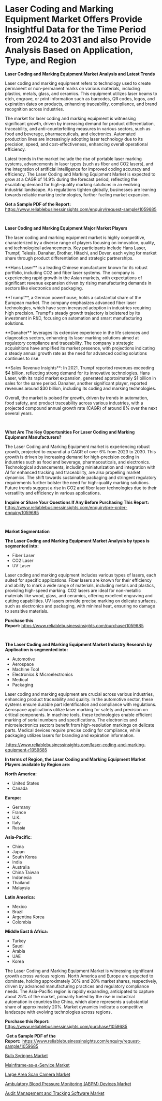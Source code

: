 <p><h1>Laser Coding and Marking Equipment Market Offers Provide Insightful Data for the Time Period from 2024 to 2031 and also Provide Analysis Based on Application, Type, and Region</h1></p><p><strong>Laser Coding and Marking Equipment Market Analysis and Latest Trends</strong></p>
<p><p>Laser coding and marking equipment refers to technology used to create permanent or non-permanent marks on various materials, including plastics, metals, glass, and ceramics. This equipment utilizes laser beams to etch, engrave, or print information such as barcodes, QR codes, logos, and expiration dates on products, enhancing traceability, compliance, and brand recognition across industries.  </p><p>The market for laser coding and marking equipment is witnessing significant growth, driven by increasing demand for product differentiation, traceability, and anti-counterfeiting measures in various sectors, such as food and beverage, pharmaceuticals, and electronics. Automated production lines are increasingly adopting laser technology due to its precision, speed, and cost-effectiveness, enhancing overall operational efficiency.  </p><p>Latest trends in the market include the rise of portable laser marking systems, advancements in laser types (such as fiber and CO2 lasers), and the integration of artificial intelligence for improved coding accuracy and efficiency. The Laser Coding and Marking Equipment Market is expected to grow at a CAGR of 14.9% during the forecast period, reflecting the escalating demand for high-quality marking solutions in an evolving industrial landscape. As regulations tighten globally, businesses are leaning towards reliable marking technologies, further fueling market expansion.</p></p>
<p><strong>Get a Sample PDF of the Report:&nbsp;</strong> <a href="https://www.reliablebusinessinsights.com/enquiry/request-sample/1059685?utm_campaign=97&utm_medium=2&utm_source=Github&utm_content=ia&utm_term=07122024&utm_id=laser-coding-and-marking-equipment">https://www.reliablebusinessinsights.com/enquiry/request-sample/1059685</a></p>
<p>&nbsp;</p>
<p><strong>Laser Coding and Marking Equipment Major Market Players</strong></p>
<p><p>The laser coding and marking equipment market is highly competitive, characterized by a diverse range of players focusing on innovation, quality, and technological advancements. Key participants include Hans Laser, Trumpf, Telesis, Danaher, Brother, Hitachi, and Dover, each vying for market share through product differentiation and strategic partnerships.</p><p>**Hans Laser** is a leading Chinese manufacturer known for its robust portfolio, including CO2 and fiber laser systems. The company is experiencing rapid growth in the Asian markets, with expectations of significant revenue expansion driven by rising manufacturing demands in sectors like electronics and packaging.</p><p>**Trumpf**, a German powerhouse, holds a substantial share of the European market. The company emphasizes advanced fiber laser technologies, which have seen increased adoption in industries requiring high precision. Trumpf's steady growth trajectory is bolstered by its investment in R&D, focusing on automation and smart manufacturing solutions.</p><p>**Danaher** leverages its extensive experience in the life sciences and diagnostics sectors, enhancing its laser marking solutions aimed at regulatory compliance and traceability. The company's strategic acquisitions have amplified its market presence, with projections indicating a steady annual growth rate as the need for advanced coding solutions continues to rise.</p><p>**Sales Revenue Insights**: In 2021, Trumpf reported revenues exceeding $4 billion, reflecting strong demand for its innovative technologies. Hans Laser, with its rapid market expansion, generated approximately $1 billion in sales for the same period. Danaher, another significant player, reported revenues around $30 billion, including its coding and marking technologies.</p><p>Overall, the market is poised for growth, driven by trends in automation, food safety, and product traceability across various industries, with a projected compound annual growth rate (CAGR) of around 8% over the next several years.</p></p>
<p>&nbsp;</p>
<p><strong>What Are The Key Opportunities For Laser Coding and Marking Equipment Manufacturers?</strong></p>
<p><p>The Laser Coding and Marking Equipment market is experiencing robust growth, projected to expand at a CAGR of over 6% from 2023 to 2030. This growth is driven by increasing demand for high-precision coding in industries such as food and beverage, pharmaceuticals, and electronics. Technological advancements, including miniaturization and integration with AI for enhanced tracking and traceability, are also propelling market dynamics. The shift towards sustainable packaging and stringent regulatory requirements further bolster the need for high-quality marking solutions. Future trends suggest a rise in CO2 and fiber laser technologies due to their versatility and efficiency in various applications.</p></p>
<p><strong>Inquire or Share Your Questions If Any Before Purchasing This Report:</strong> <a href="https://www.reliablebusinessinsights.com/enquiry/pre-order-enquiry/1059685?utm_campaign=97&utm_medium=2&utm_source=Github&utm_content=ia&utm_term=07122024&utm_id=laser-coding-and-marking-equipment">https://www.reliablebusinessinsights.com/enquiry/pre-order-enquiry/1059685</a></p>
<p>&nbsp;</p>
<p><strong>Market Segmentation</strong></p>
<p><strong>The Laser Coding and Marking Equipment Market Analysis by types is segmented into:</strong></p>
<p><ul><li>Fiber Laser</li><li>CO2 Laser</li><li>UV Laser</li></ul></p>
<p><p>Laser coding and marking equipment includes various types of lasers, each suited for specific applications. Fiber lasers are known for their efficiency and ability to mark a wide range of materials, including metals and plastics, providing high-speed marking. CO2 lasers are ideal for non-metallic materials like wood, glass, and ceramics, offering excellent engraving and cutting capabilities. UV lasers provide precise marking on delicate surfaces, such as electronics and packaging, with minimal heat, ensuring no damage to sensitive materials.</p></p>
<p><strong>Purchase this Report:&nbsp;</strong><a href="https://www.reliablebusinessinsights.com/purchase/1059685?utm_campaign=97&utm_medium=2&utm_source=Github&utm_content=ia&utm_term=07122024&utm_id=laser-coding-and-marking-equipment">https://www.reliablebusinessinsights.com/purchase/1059685</a></p>
<p>&nbsp;</p>
<p><strong>The Laser Coding and Marking Equipment Market Industry Research by Application is segmented into:</strong></p>
<p><ul><li>Automotive</li><li>Aerospace</li><li>Machine Tool</li><li>Electronics & Microelectronics</li><li>Medical</li><li>Packaging</li></ul></p>
<p><p>Laser coding and marking equipment are crucial across various industries, enhancing product traceability and quality. In the automotive sector, these systems ensure durable part identification and compliance with regulations. Aerospace applications utilize laser marking for safety and precision on critical components. In machine tools, these technologies enable efficient marking of serial numbers and specifications. The electronics and microelectronics sectors benefit from high-resolution markings on delicate parts. Medical devices require precise coding for compliance, while packaging utilizes lasers for branding and expiration information.</p></p>
<p><a href="https://www.reliablebusinessinsights.com/laser-coding-and-marking-equipment-r1059685?utm_campaign=97&utm_medium=2&utm_source=Github&utm_content=ia&utm_term=07122024&utm_id=laser-coding-and-marking-equipment">&nbsp;https://www.reliablebusinessinsights.com/laser-coding-and-marking-equipment-r1059685</a></p>
<p><strong>In terms of Region, the Laser Coding and Marking Equipment Market Players available by Region are:</strong></p>
<p>
    <p> <strong> North America: </strong>
        <ul>
            <li>United States</li>
            <li>Canada</li>
        </ul>
        </p> 
    <p> <strong> Europe: </strong>
        <ul>
            <li>Germany</li>
            <li>France</li>
            <li>U.K.</li>
            <li>Italy</li>
            <li>Russia</li>
        </ul>
        </p> 
    <p> <strong> Asia-Pacific: </strong>
        <ul>
            <li>China</li>
            <li>Japan</li>
            <li>South Korea</li>
            <li>India</li>
            <li>Australia</li>
            <li>China Taiwan</li>
            <li>Indonesia</li>
            <li>Thailand</li>
            <li>Malaysia</li>
        </ul>
        </p> 
    <p> <strong> Latin America: </strong>
        <ul>
            <li>Mexico</li>
            <li>Brazil</li>
            <li>Argentina Korea</li>
            <li>Colombia</li>
        </ul>
        </p> 
    <p> <strong> Middle East & Africa: </strong>
        <ul>
            <li>Turkey</li>
            <li>Saudi</li>
            <li>Arabia</li>
            <li>UAE</li>
            <li>Korea</li>
        </ul>
    </p>
    </p>
<p><p>The Laser Coding and Marking Equipment Market is witnessing significant growth across various regions. North America and Europe are expected to dominate, holding approximately 30% and 28% market shares, respectively, driven by advanced manufacturing practices and regulatory compliance needs. The Asia-Pacific region is rapidly expanding, anticipated to capture about 25% of the market, primarily fueled by the rise in industrial automation in countries like China, which alone represents a substantial share of approximately 20%. Market dynamics indicate a competitive landscape with evolving technologies across regions.</p></p>
<p><strong>Purchase this Report: </strong><a href="https://www.reliablebusinessinsights.com/purchase/1059685?utm_campaign=97&utm_medium=2&utm_source=Github&utm_content=ia&utm_term=07122024&utm_id=laser-coding-and-marking-equipment">https://www.reliablebusinessinsights.com/purchase/1059685</a></p>
<p>&nbsp;<strong>Get a Sample PDF of the Report:&nbsp;&nbsp;</strong><a href="https://www.reliablebusinessinsights.com/enquiry/request-sample/1059685?utm_campaign=97&utm_medium=2&utm_source=Github&utm_content=ia&utm_term=07122024&utm_id=laser-coding-and-marking-equipment">https://www.reliablebusinessinsights.com/enquiry/request-sample/1059685</a></p>
<p><strong></strong></p>
<p><p><a href="https://www.linkedin.com/pulse/thorough-analysis-bulb-syringes-market-withits-anticipated-qc9ef?utm_campaign=97&utm_medium=2&utm_source=Github&utm_content=ia&utm_term=07122024&utm_id=laser-coding-and-marking-equipment">Bulb Syringes Market</a></p><p><a href="https://issuu.com/reportprime-2/docs/mainframe-as-a-service-market-size-2030.pptx?utm_campaign=97&utm_medium=2&utm_source=Github&utm_content=ia&utm_term=07122024&utm_id=laser-coding-and-marking-equipment">Mainframe-as-a-Service Market</a></p><p><a href="https://issuu.com/reportprime-2/docs/large-area-scan-camera-market-size-2030.pptx?utm_campaign=97&utm_medium=2&utm_source=Github&utm_content=ia&utm_term=07122024&utm_id=laser-coding-and-marking-equipment">Large Area Scan Camera Market</a></p><p><a href="https://github.com/stephaniwo144/Market-Research-Report-List-1/blob/main/ambulatory-blood-pressure-monitoring-abpm-devices-market.md?utm_campaign=97&utm_medium=2&utm_source=Github&utm_content=ia&utm_term=07122024&utm_id=laser-coding-and-marking-equipment">Ambulatory Blood Pressure Monitoring (ABPM) Devices Market</a></p><p><a href="https://www.linkedin.com/pulse/audit-management-tracking-software-market-report-creating-ukv9e?utm_campaign=97&utm_medium=2&utm_source=Github&utm_content=ia&utm_term=07122024&utm_id=laser-coding-and-marking-equipment">Audit Management and Tracking Software Market</a></p></p>